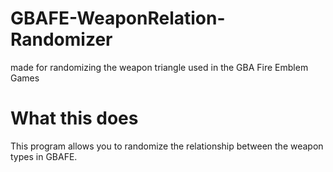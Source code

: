 # GBAFE-WeaponRelation-Randomizer
made for randomizing the weapon triangle used in the GBA Fire Emblem Games

# What this does
This program allows you to randomize the relationship between the weapon types in GBAFE.

